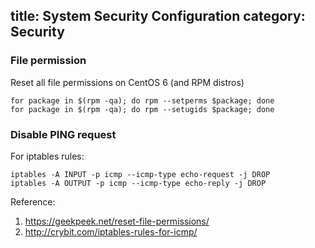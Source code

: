 title: System Security Configuration
category: Security
---

### File permission

Reset all file permissions on CentOS 6 (and RPM distros)

```
for package in $(rpm -qa); do rpm --setperms $package; done
for package in $(rpm -qa); do rpm --setugids $package; done
```

### Disable PING request

For iptables rules:

```
iptables -A INPUT -p icmp --icmp-type echo-request -j DROP
iptables -A OUTPUT -p icmp --icmp-type echo-reply -j DROP
```

Reference:

1. <https://geekpeek.net/reset-file-permissions/>
2. <http://crybit.com/iptables-rules-for-icmp/>

